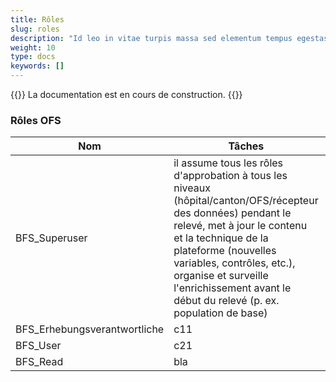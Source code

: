 ```yaml
---
title: Rôles
slug: roles
description: "Id leo in vitae turpis massa sed elementum tempus egestas."
weight: 10
type: docs
keywords: []
---
```


{{<alert color="info">}}
La documentation est en cours de construction.
{{</alert>}}

### Rôles OFS

| Nom | Tâches | Compétences | Responsabilités |
|---|---|---| --- |
| BFS_Superuser | il assume tous les rôles d'approbation à tous les niveaux (hôpital/canton/OFS/récepteur des données) pendant le relevé, met à jour le contenu et la technique de la plateforme (nouvelles variables, contrôles, etc.), organise et surveille l'enrichissement avant le début du relevé (p. ex. population de base) | il peut lire, télécharger, commenter, modifier les statistiques de contrôle, clôturer, exporter toutes les données et gérer tous les utilisateurs  | S'assurer du bon fonctionnement de la plateforme avant, pendant et après l'enquête et intervenir à tous les niveaux si nécessaire. |
| BFS_Erhebungsverantwortliche | c11  | c12  |
| BFS_User | c21  | c22  |
| BFS_Read | bla | bla |